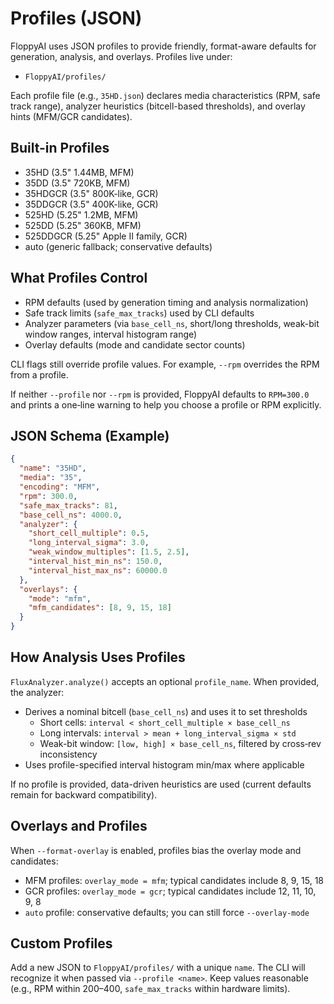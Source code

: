 # Profiles (JSON)

FloppyAI uses JSON profiles to provide friendly, format-aware defaults for generation, analysis, and overlays. Profiles live under:

- `FloppyAI/profiles/`

Each profile file (e.g., `35HD.json`) declares media characteristics (RPM, safe track range), analyzer heuristics (bitcell-based thresholds), and overlay hints (MFM/GCR candidates).

## Built-in Profiles

- 35HD (3.5" 1.44MB, MFM)
- 35DD (3.5" 720KB, MFM)
- 35HDGCR (3.5" 800K-like, GCR)
- 35DDGCR (3.5" 400K-like, GCR)
- 525HD (5.25" 1.2MB, MFM)
- 525DD (5.25" 360KB, MFM)
- 525DDGCR (5.25" Apple II family, GCR)
- auto (generic fallback; conservative defaults)

## What Profiles Control

- RPM defaults (used by generation timing and analysis normalization)
- Safe track limits (`safe_max_tracks`) used by CLI defaults
- Analyzer parameters (via `base_cell_ns`, short/long thresholds, weak-bit window ranges, interval histogram range)
- Overlay defaults (mode and candidate sector counts)

CLI flags still override profile values. For example, `--rpm` overrides the RPM from a profile.

If neither `--profile` nor `--rpm` is provided, FloppyAI defaults to `RPM=300.0` and prints a one‑line warning to help you choose a profile or RPM explicitly.

## JSON Schema (Example)

```json
{
  "name": "35HD",
  "media": "35",
  "encoding": "MFM",
  "rpm": 300.0,
  "safe_max_tracks": 81,
  "base_cell_ns": 4000.0,
  "analyzer": {
    "short_cell_multiple": 0.5,
    "long_interval_sigma": 3.0,
    "weak_window_multiples": [1.5, 2.5],
    "interval_hist_min_ns": 150.0,
    "interval_hist_max_ns": 60000.0
  },
  "overlays": {
    "mode": "mfm",
    "mfm_candidates": [8, 9, 15, 18]
  }
}
```

## How Analysis Uses Profiles

`FluxAnalyzer.analyze()` accepts an optional `profile_name`. When provided, the analyzer:

- Derives a nominal bitcell (`base_cell_ns`) and uses it to set thresholds
  - Short cells: `interval < short_cell_multiple × base_cell_ns`
  - Long intervals: `interval > mean + long_interval_sigma × std`
  - Weak-bit window: `[low, high] × base_cell_ns`, filtered by cross‑rev inconsistency
- Uses profile-specified interval histogram min/max where applicable

If no profile is provided, data-driven heuristics are used (current defaults remain for backward compatibility).

## Overlays and Profiles

When `--format-overlay` is enabled, profiles bias the overlay mode and candidates:

- MFM profiles: `overlay_mode = mfm`; typical candidates include 8, 9, 15, 18
- GCR profiles: `overlay_mode = gcr`; typical candidates include 12, 11, 10, 9, 8
- `auto` profile: conservative defaults; you can still force `--overlay-mode`

## Custom Profiles

Add a new JSON to `FloppyAI/profiles/` with a unique `name`. The CLI will recognize it when passed via `--profile <name>`. Keep values reasonable (e.g., RPM within 200–400, `safe_max_tracks` within hardware limits).

